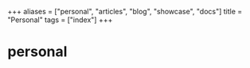 +++
aliases = ["personal", "articles", "blog", "showcase", "docs"]
title = "Personal"
tags = ["index"]
+++
# personal
